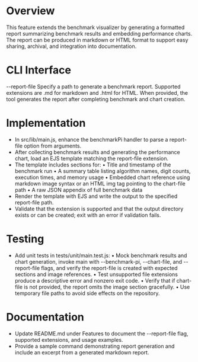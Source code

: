 # Overview

This feature extends the benchmark visualizer by generating a formatted report summarizing benchmark results and embedding performance charts. The report can be produced in markdown or HTML format to support easy sharing, archival, and integration into documentation.

# CLI Interface

--report-file <path>
    Specify a path to generate a benchmark report. Supported extensions are .md for markdown and .html for HTML. When provided, the tool generates the report after completing benchmark and chart creation.

# Implementation

- In src/lib/main.js, enhance the benchmarkPi handler to parse a report-file option from arguments.
- After collecting benchmark results and generating the performance chart, load an EJS template matching the report-file extension.
- The template includes sections for:
  • Title and timestamp of the benchmark run
  • A summary table listing algorithm names, digit counts, execution times, and memory usage
  • Embedded chart reference using markdown image syntax or an HTML img tag pointing to the chart-file path
  • A raw JSON appendix of full benchmark data
- Render the template with EJS and write the output to the specified report-file path.
- Validate that the extension is supported and that the output directory exists or can be created; exit with an error if validation fails.

# Testing

- Add unit tests in tests/unit/main.test.js:
  • Mock benchmark results and chart generation, invoke main with --benchmark-pi, --chart-file, and --report-file flags, and verify the report-file is created with expected sections and image references.
  • Test unsupported file extensions produce a descriptive error and nonzero exit code.
  • Verify that if chart-file is not provided, the report omits the image section gracefully.
  • Use temporary file paths to avoid side effects on the repository.

# Documentation

- Update README.md under Features to document the --report-file flag, supported extensions, and usage examples.
- Provide a sample command demonstrating report generation and include an excerpt from a generated markdown report.